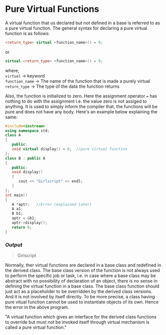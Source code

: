 # Pure Virtual Functions  

A virtual function that us declared but not defined in a base is referred to as a pure virtual function. The general syntax for declaring a pure virtual function is as follows:  
```C++
<return_type> virtual <function_name>() = 0;
```
or  
```C++
virtual <return_type> <function_name>() = 0;
```  

where,  
`virtual` -> keyword  
`function_name` -> The name of the function that is made a purely virtual  
`return_type` -> The type of the data the function returns  

Also, the function is initialized to zero. Here the assignment operator `=` has nothing to do with the assignment i.e. the value zero is not assiged to anything. It is used to simply inform the compiler that, the functions will be pure and does not have any body. Here's an example below explaining the same:  
```C++
#include<iostream> 
using namespace std;
class A
{
   public:
   void virtual display() = 0;  //pure virtual function
};
class B : public A
{
   public:
   void display()
   {
      cout << "Girlscript" << endl;
   }
};
int main()
{
   A *aptr;   //Error (explained later)
   A a1;
   B b1;
   aptr = &b1;
   aptr->display();
   return 0;
}
```  

### *Output*  
> Girlscript  

Normally, ther virtual functions are declared in a base class and redefined in the derived class. The base class version of the function is not always used to perform the specific job or task, i.e. in case where a base class may be abstract with no possibility of declaration of an object, there is no sense in defining the virtual function in a base class. The base class function should just act as a placeholder to be overridden by the derived class versions. And it is not involved by itself directly. To be more precise, a class having pure vitual function cannot be used to instantiate objects of its own. Hence the error in the above program.  

"A virtual function which gives an interface for the derived class functions to override but must not be invoked itself through virtual mechanism is called a pure virtual function."  
